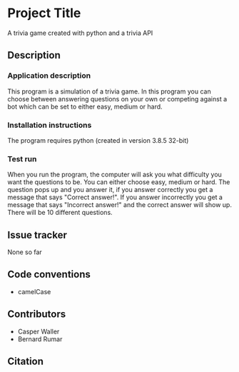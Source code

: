 # Project Title

A trivia game created with python and a trivia API

## Description

### Application description

This program is a simulation of a trivia game. In this program you can choose between answering questions on your own or competing against a bot which can be set to either easy, medium or hard.

### Installation instructions

The program requires python (created in version 3.8.5 32-bit)

### Test run

When you run the program, the computer will ask you what difficulty you want the questions to be. You can either choose easy, medium or hard. The question pops up and you answer it, if you answer correctly you get a message that says "Correct answer!". If you answer incorrectly you get a message that says "Incorrect answer!" and the correct answer will show up. There will be 10 different questions.

## Issue tracker

None so far

## Code conventions

- camelCase

## Contributors

- Casper Waller
- Bernard Rumar

## Citation
